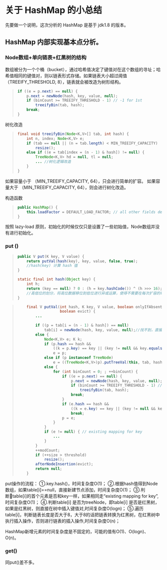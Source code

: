 # 关于 HashMap 的小总结

先要做一个说明，这次分析的 HashMap 是基于 jdk1.8 的版本。

## HashMap 内部实现基本点分析。

### Node数组+单向链表+红黑树的结构

数组被分为一个个桶（bucket），通过哈希值决定了键值对在这个数组的寻址；哈希值相同的键值对，则以链表形式存储。如果链表大小超过阈值（TREEIFY_THRESHOLD, 8），链表就会被改造为树形结构。

> ```java
> if ((e = p.next) == null) {
>     p.next = newNode(hash, key, value, null);
>     if (binCount >= TREEIFY_THRESHOLD - 1) // -1 for 1st
>         treeifyBin(tab, hash);
>     break;
> }
> ```

树化改造

> ```java
> final void treeifyBin(Node<K,V>[] tab, int hash) {
>     int n, index; Node<K,V> e;
>     if (tab == null || (n = tab.length) < MIN_TREEIFY_CAPACITY)
>         resize();
>     else if ((e = tab[index = (n - 1) & hash]) != null) {
>         TreeNode<K,V> hd = null, tl = null;
>         ... //树化逻辑改造
>     }
> }
> ```

如果容量小于 （MIN_TREEIFY_CAPACITY, 64），只会进行简单的扩容。
如果容量大于 （MIN_TREEIFY_CAPACITY, 64），则会进行树化改造。

构造函数

> ```java
> public HashMap() {
>     this.loadFactor = DEFAULT_LOAD_FACTOR; // all other fields defaulted
> }
> ```

按照 lazy-load 原则，初始化的时候仅仅只是设置了一些初始值，Node数组并没有进行初始化。

### put ()

> ```java
> public V put(K key, V value) {
>     return putVal(hash(key), key, value, false, true);
>     //hash(key) 计算 hash 值
> }
> 
> static final int hash(Object key) {
>     int h;
>     return (key == null) ? 0 : (h = key.hashCode()) ^ (h >>> 16);
>     //高低位的划分，将高位数据移位到低位进行异或运算，使得不需要在每次扩容的时候来重新计算 hash
> }
> ```

> ```JAVA
>     final V putVal(int hash, K key, V value, boolean onlyIfAbsent,
>                    boolean evict) {
>         ...
>         
>         if ((p = tab[i = (n - 1) & hash]) == null)
>             tab[i] = newNode(hash, key, value, null);//找不到，直接封装成 node 插入
>         else {
>             Node<K,V> e; K k;
>             if (p.hash == hash &&
>                 ((k = p.key) == key || (key != null && key.equals(k))))
>                 e = p;
>             else if (p instanceof TreeNode)
>                 e = ((TreeNode<K,V>)p).putTreeVal(this, tab, hash, key, value);
>             else {
>                 for (int binCount = 0; ; ++binCount) {
>                     if ((e = p.next) == null) {
>                         p.next = newNode(hash, key, value, null);
>                         if (binCount >= TREEIFY_THRESHOLD - 1) // -1 for 1st
>                             treeifyBin(tab, hash);
>                         break;
>                     }
>                     if (e.hash == hash &&
>                         ((k = e.key) == key || (key != null && key.equals(k))))
>                         break;
>                     p = e;
>                 }
>             }
>             if (e != null) { // existing mapping for key
>                 ...
>             }
>         }
>         ++modCount;
>         if (++size > threshold)
>             resize();
>         afterNodeInsertion(evict);
>         return null;
>     }
> ```

put操作的流程：
①.key.hash()，时间复杂度O(1)；
②.根据hash值得到Node数组，如果table[i]==null，直接新建节点添加，时间复杂度O(1)；
③.判断table[i]的首个元素是否和key一样，如果相同走“existing mapping for key”,时间复杂度O(1)；
④.判断table[i] 是否为treeNode，即table[i] 是否是红黑树，如果是红黑树，则直接在树中插入键值对,时间复杂度O(logn)；
⑤.遍历table[i]，判断链表长度是否大于8，大于8的话把链表转换为红黑树，在红黑树中执行插入操作，否则进行链表的插入操作,时间复杂度O(n)；

HashMap新增元素的时间复杂度是不固定的，可能的值有O(1)、O(logn)、O(n)。

### get()

同put()差不多。
